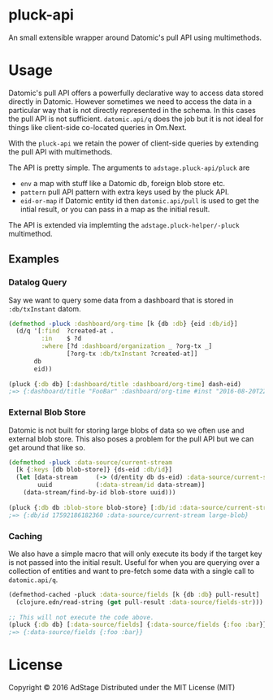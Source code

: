# pluck-api
An small extensible wrapper around Datomic's pull API using multimethods.

# Usage

Datomic's pull API offers a powerfully declarative way to access data
stored directly in Datomic. However sometimes we need to access the data
in a particular way that is not directly represented in the schema. In this
cases the pull API is not sufficient. `datomic.api/q` does the job
but it is not ideal for things like client-side co-located queries in Om.Next.

With the `pluck-api` we retain the power of client-side queries by extending
the pull API with multimethods.

The API is pretty simple. The arguments to `adstage.pluck-api/pluck` are
- `env` a map with stuff like a Datomic db, foreign blob store etc.
- `pattern` pull API pattern with extra keys used by the pluck API.
- `eid-or-map` if Datomic entity id then `datomic.api/pull` is used to get the intial result, or you can pass in a map as the initial result.

The API is extended via implemting the `adstage.pluck-helper/-pluck` multimethod.

## Examples

### Datalog Query

Say we want to query some data from a dashboard that is stored in `:db/txInstant`
datom.

```clojure
(defmethod -pluck :dashboard/org-time [k {db :db} {eid :db/id}]
  (d/q '[:find  ?created-at .
         :in    $ ?d
         :where [?d :dashboard/organization _ ?org-tx _]
                [?org-tx :db/txInstant ?created-at]]
       db
       eid))
       
(pluck {:db db} [:dashboard/title :dashboard/org-time] dash-eid)
;=> {:dashboard/title "FooBar" :dashboard/org-time #inst "2016-08-20T22:10:26.652-00:00"}
```

### External Blob Store

Datomic is not built for storing large blobs of data so we often use and external blob store.
This also poses a problem for the pull API but we can get around that like so.

```clojure
(defmethod -pluck :data-source/current-stream
  [k {:keys [db blob-store]} {ds-eid :db/id}]
  (let [data-stream     (-> (d/entity db ds-eid) :data-source/current-stream)
        uuid            (:data-stream/id data-stream)]
    (data-stream/find-by-id blob-store uuid)))
    
(pluck {:db db :blob-store blob-store} [:db/id :data-source/current-stream] data-source-eid)
;=> {:db/id 17592186182360 :data-source/current-stream large-blob}
```

### Caching

We also have a simple macro that will only execute its body if the target key is not passed into
the initial result. Useful for when you are querying over a collection of entities and want to pre-fetch
some data with a single call to `datomic.api/q`.

```clojure
(defmethod-cached -pluck :data-source/fields [k {db :db} pull-result]
  (clojure.edn/read-string (get pull-result :data-source/fields-str)))
  
;; This will not execute the code above.
(pluck {:db db} [:data-source/fields] {:data-source/fields {:foo :bar}})
;=> {:data-source/fields {:foo :bar}}
```

# License

Copyright © 2016 AdStage
Distributed under the MIT License (MIT)
